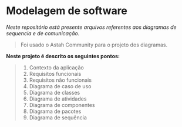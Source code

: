 # Modelagem de software

*Neste repositório está presente arquivos referentes aos diagramas de sequencia e de comunicação.*

> Foi usado o Astah Community para o projeto dos diagramas.

**Neste projeto é descrito os seguintes pontos:**

> 1. Contexto da aplicação
> 2. Requisitos funcionais
> 3. Requisitos não funcionais
> 4. Diagrama de caso de uso
> 5. Diagrama de classes
> 6. Diagrama de atividades
> 7. Diagrama de componentes
> 8. Diagrama de pacotes
> 9. Diagrama de sequência 
